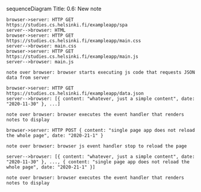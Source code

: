 sequenceDiagram
    Title: 0.6: New note

    browser->server: HTTP GET https://studies.cs.helsinki.fi/exampleapp/spa
    server-->browser: HTML
    browser->server: HTTP GET https://studies.cs.helsinki.fi/exampleapp/main.css
    server-->browser: main.css
    browser->server: HTTP GET https://studies.cs.helsinki.fi/exampleapp/main.js
    server-->browser: main.js

    note over browser: browser starts executing js code that requests JSON data from server

    browser->server: HTTP GET https://studies.cs.helsinki.fi/exampleapp/data.json
    server-->browser: [{ content: "whatever, just a simple content", date: "2020-11-30" }, ...]

    note over browser: browser executes the event handler that renders notes to display

    browser->server: HTTP POST { content: "single page app does not reload the whole page", date: "2020-21-1" }

    note over browser: browser js event handler stop to reload the page

    server-->browser: [{ content: "whatever, just a simple content", date: "2020-11-30" }, ..., { content: "single page app does not reload the whole page", date: "2020-21-1" }]

    note over browser: browser executes the event handler that renders notes to display

